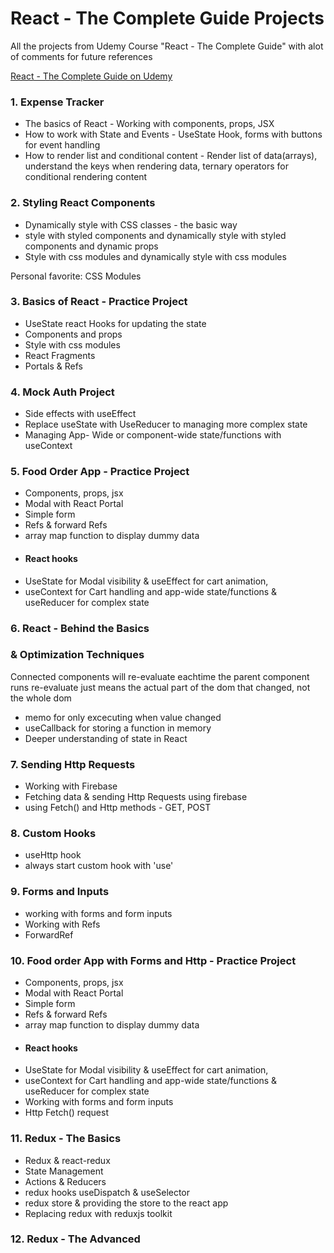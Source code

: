 # React - The Complete Guide Projects
All the projects from Udemy Course "React - The Complete Guide" with alot of comments for future references

[React - The Complete Guide on Udemy](https://www.udemy.com/course/react-the-complete-guide-incl-redux/)

### 1. Expense Tracker

* The basics of React - Working with components, props, JSX
* How to work with State and Events - UseState Hook, forms with buttons for event handling
* How to render list and conditional content - Render list of data(arrays), understand the keys when rendering data, ternary operators for conditional rendering content

### 2. Styling React Components

* Dynamically style with CSS classes - the basic way
* style with styled components and dynamically style with styled components and dynamic props
* Style with css modules and dynamically style with css modules

Personal favorite: CSS Modules

### 3. Basics of React - Practice Project
* UseState react Hooks for updating the state
* Components and props
* Style with css modules
* React Fragments
* Portals & Refs

### 4. Mock Auth Project

* Side effects with useEffect
* Replace useState with UseReducer to managing more complex state
* Managing App- Wide or component-wide state/functions with useContext

### 5. Food Order App - Practice Project 

* Components, props, jsx
* Modal with React Portal
* Simple form
* Refs & forward Refs
* array map function to display dummy data
* #### React hooks
* UseState for Modal visibility & useEffect for cart animation, 
* useContext for Cart handling and app-wide state/functions & useReducer for complex state

### 6. React - Behind the Basics 
### & Optimization Techniques

Connected components will re-evaluate eachtime the parent component runs
re-evaluate just means the actual part of the dom that changed, not the whole dom
* memo for only excecuting when value changed
* useCallback for storing a function in memory
* Deeper understanding of state in React

### 7. Sending Http Requests

* Working with Firebase
* Fetching data & sending Http Requests using firebase
* using Fetch() and Http methods - GET, POST

### 8. Custom Hooks 

* useHttp hook
* always start custom hook with 'use'

### 9. Forms and Inputs

* working with forms and form inputs
* Working with Refs
* ForwardRef

### 10. Food order App with Forms and Http - Practice Project

* Components, props, jsx
* Modal with React Portal
* Simple form
* Refs & forward Refs
* array map function to display dummy data
* #### React hooks
* UseState for Modal visibility & useEffect for cart animation, 
* useContext for Cart handling and app-wide state/functions & useReducer for complex state
* Working with forms and form inputs
* Http Fetch() request

### 11. Redux - The Basics

* Redux & react-redux
* State Management
* Actions & Reducers
* redux hooks useDispatch & useSelector
* redux store & providing the store to the react app
* Replacing redux with reduxjs toolkit

### 12. Redux - The Advanced